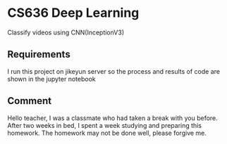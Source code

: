 # CS636 Deep Learning

Classify videos using  CNN(InceptionV3) 

## Requirements
I run this project on jikeyun server so the process and results of code are shown in the jupyter notebook

## Comment
Hello teacher, I was a classmate who had taken a break with you before. After two weeks in bed, I spent a week studying and preparing this homework. The homework may not be done well, please forgive me.
